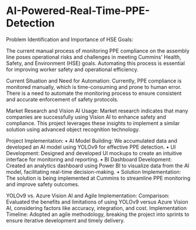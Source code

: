 # AI-Powered-Real-Time-PPE-Detection
Problem Identification and Importance of HSE Goals:

The current manual process of monitoring PPE compliance on the assembly line poses operational risks and challenges in meeting Cummins' Health, Safety, and Environment (HSE) goals. Automating this process is essential for improving worker safety and operational efficiency.

Current Situation and Need for Automation:
Currently, PPE compliance is monitored manually, which is time-consuming and prone to human error. There is a need to automate the monitoring process to ensure consistent and accurate enforcement of safety protocols.

Market Research and Vision AI Usage:
Market research indicates that many companies are successfully using Vision AI to enhance safety and compliance. This project leverages these insights to implement a similar solution using advanced object recognition technology.

Project Implementation:
	• AI Model Building: We accumulated data and developed an AI model using YOLOv9 for effective PPE detection.
	• UI Development: Designed and developed UI mockups to create an intuitive interface for monitoring and reporting.
	• BI Dashboard Development: Created an analytics dashboard using Power BI to visualize data from the AI model, facilitating real-time decision-making.
	• Solution Implementation: The solution is being implemented at Cummins to streamline PPE monitoring and improve safety outcomes.
 
YOLOv9 vs. Azure Vision AI and Agile Implementation:
Comparison: Evaluated the benefits and limitations of using YOLOv9 versus Azure Vision AI, considering factors like accuracy, integration, and cost.
Implementation Timeline: Adopted an agile methodology, breaking the project into sprints to ensure iterative development and timely delivery.


